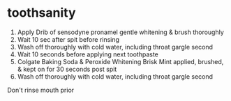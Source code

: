 # toothsanity

1. Apply Drib of sensodyne pronamel gentle whitening & brush thoroughly
2. Wait 10 sec after spit before rinsing
3. Wash off thoroughly with cold water, including throat gargle second
4. Wait 10 seconds before applying next toothpaste
5. Colgate Baking Soda & Peroxide Whitening Brisk Mint applied, brushed, & kept on for 30 seconds post spit
6. Wash off thoroughly with cold water, including throat gargle second

Don't rinse mouth prior
